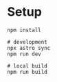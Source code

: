 # Setup
```shell
npm install

# development
npx astro sync
npm run dev

# local build
npm run build
```